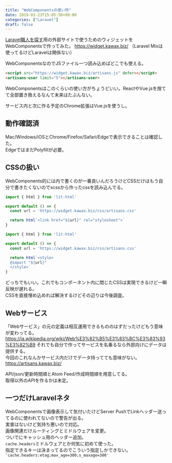 ```yaml
---
title: "WebComponentsの使い所"
date: 2019-03-23T15:05:58+09:00
categories: ["Laravel"]
draft: false
---
```


[Laravel職人を探す](https://artisans.kawax.biz/)用の外部サイトで使うためのウィジェットをWebComponentsで作ってみた。
https://widget.kawax.biz/
（Laravel Mixは使ってるけどLaravelは関係ない）

WebComponentsなのでJSファイル一つ読み込めばどこでも使える。

```html
<script src="https://widget.kawax.biz/artisans.js" defer></script>
<artisans-user limit="5"></artisans-user>
```

WebComponentsはこのくらいの使い方がちょうどいい。ReactやVue.jsを捨てて全部置き換えるなんて未来はたぶんない。

サービス内と次に作る予定のChrome拡張はVue.jsを使うし。

## 動作確認済
Mac/Windows/iOSとChrome/Firefox/Safari/Edgeで表示できることは確認した。  
EdgeではまだPolyfillが必要。

## CSSの扱い
WebComponents的には<style></style>内で書くのが一番良いんだろうけどCSSだけはもう自分で書きたくないのでscssから作ったcssを読み込んでる。

```javascript
import { html } from 'lit-html'

export default () => {
  const url = 'https://widget.kawax.biz/css/artisans.css'

  return html`<link href="${url}" rel="stylesheet">`
}
```

```javascript
import { html } from 'lit-html'

export default () => {
  const url = 'https://widget.kawax.biz/css/artisans.css'

  return html`<style>
  @import "${url}"
  </style>`
}
```

どっちでもいい。これでもコンポーネント内に閉じたCSSは実現できるけど一瞬反映が遅れる。  
CSSを直接埋め込めれば解決するけどその辺りは今後調査。

## Webサービス
「Webサービス」の元の定義は相互運用できるもののはずだったけどもう意味が変わってる。  
https://ja.wikipedia.org/wiki/Web%E3%82%B5%E3%83%BC%E3%83%93%E3%82%B9
それでも自分で作ってサービスを名乗るなら外部向けにデータは提供する。  
今回のこれなんかサービス内だけでデータ持ってても意味がない。  
https://artisans.kawax.biz/

API/json/更新時間順とAtom Feed/作成時間順を用意してる。  
取得以外のAPIを作るかは未定。

## 一つだけLaravelネタ
WebComponentsで画像表示して気付いたけどServer PushでLinkヘッダー送ってるのに使われてないので警告が出る。  
実害はないけど気持ち悪いので対応。  
画像関連だけルーティングとミドルウェアを変更。  
ついでにキャッシュ用のヘッダー追加。  
`cache.headers`ミドルウェアとか何気に初めて使った。  
指定できるキーは決まってるのでこういう指定しかできない。  
`'cache.headers:etag;max_age=300;s_maxage=300'`
